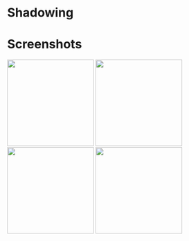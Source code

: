 # Shadowing
 
Screenshots
============

<div>
<img width="200" src="https://user-images.githubusercontent.com/48210879/73590182-e025ce00-4522-11ea-879b-970c271da4b7.jpg">
<img width="200" src="https://user-images.githubusercontent.com/48210879/73590183-e025ce00-4522-11ea-88f4-86e3b6eadfb2.jpg">
<img width="200" src="https://user-images.githubusercontent.com/48210879/73590184-e0be6480-4522-11ea-834e-38ad833c7102.jpg">
<img width="200" src="https://user-images.githubusercontent.com/48210879/73590185-e0be6480-4522-11ea-9f65-58e266236c1c.jpg">
</div>
